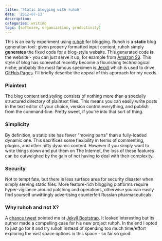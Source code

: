 ```yaml
---
title: 'Static blogging with ruhoh'
date: '2012-07-13'
description: 
categories: writing
tags: [software, organization, productivity]
---
```


This is an early experiment using [ruhoh](http://ruhoh.com) for
blogging.  Ruhoh is a **static** blog generation tool: given properly
formatted input content, ruhoh simply **generates** the fixed code for a
blog-style website.  This generated code **is** the website - you can
just serve it up, for example from
[Amazon S3](http://aws.typepad.com/aws/2011/02/host-your-static-website-on-amazon-s3.html).
This style of blog has somewhat recently become a flourishing
technological niche; probably the most famous specimen is
[Jekyll](https://github.com/mojombo/jekyll/) which is used to drive
[GitHub Pages](http://pages.github.com/).  I'll briefly describe the
appeal of this approach for my needs.

### Plaintext

The blog content and styling consists of nothing more than a specially
structured directory of plaintext files.  This means you can easily
write posts in the text editor of your choice, version control
everything, and publish from the command-line.  Pretty sweet, if
you're into that sort of thing.

### Simplicity

By definition, a static site has fewer "moving parts" than a
fully-loaded dynamic one.  This sacrifices some flexibility in terms
of commenting, plugins, and other nifty dynamic content.  However if
you simply want to write things down and put them on The Internet, the
loss of these features can be outweighed by the gain of not having to
deal with their complexity.

### Security 

Not to tempt fate, but there is less surface area for security
disaster when simply serving static files.  More feature-rich blogging
platforms require hyper-vigilance around patching and operations,
otherwise you can easily find yourself unwittingly advertising
counterfeit Russian pharmaceuticals.

### Why ruhoh and not X?

A
[chance tweet](http://twitter.com/chlalanne/status/220442853241925632)
pointed me at [Jekyll Bootstrap](http://jekyllbootstrap.com/).  It
looked interesting but its author made a compelling case for his new
project ruhoh.  In the end I opted to just go for it and try ruhoh
instead of spending too much time/effort exploring the vast space
options in this space - so far so good.
